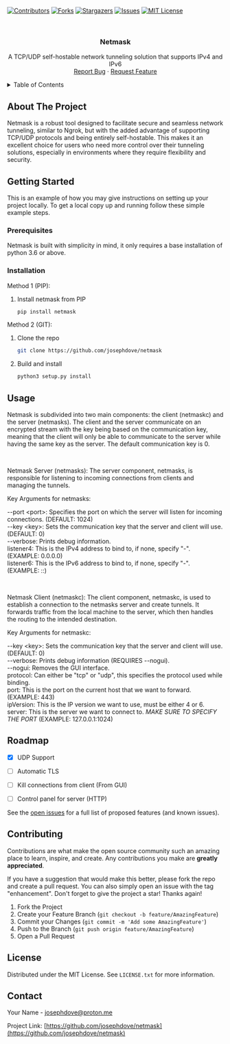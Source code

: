 <a name="readme-top"></a>


[![Contributors][contributors-shield]][contributors-url]
[![Forks][forks-shield]][forks-url]
[![Stargazers][stars-shield]][stars-url]
[![Issues][issues-shield]][issues-url]
[![MIT License][license-shield]][license-url]



<!-- PROJECT LOGO -->
<br />
<div align="center">
<h3 align="center">Netmask</h3>

  <p align="center">
    A TCP/UDP self-hostable network tunneling solution that supports IPv4 and IPv6
    <br />
    <a href="https://github.com/josephdove/netmask/issues/new?labels=bug&template=bug-report---.md">Report Bug</a>
    ·
    <a href="https://github.com/josephdove/netmask/issues/new?labels=enhancement&template=feature-request---.md">Request Feature</a>
  </p>
</div>



<!-- TABLE OF CONTENTS -->
<details>
  <summary>Table of Contents</summary>
  <ol>
    <li>
      <a href="#about-the-project">About The Project</a>
    </li>
    <li>
      <a href="#getting-started">Getting Started</a>
      <ul>
        <li><a href="#prerequisites">Prerequisites</a></li>
        <li><a href="#installation">Installation</a></li>
      </ul>
    </li>
    <li><a href="#usage">Usage</a></li>
    <li><a href="#roadmap">Roadmap</a></li>
    <li><a href="#contributing">Contributing</a></li>
    <li><a href="#license">License</a></li>
    <li><a href="#contact">Contact</a></li>
  </ol>
</details>

## About The Project

Netmask is a robust tool designed to facilitate secure and seamless network tunneling, similar to Ngrok, but with the added advantage of supporting TCP/UDP protocols and being entirely self-hostable. This makes it an excellent choice for users who need more control over their tunneling solutions, especially in environments where they require flexibility and security.

## Getting Started

This is an example of how you may give instructions on setting up your project locally.
To get a local copy up and running follow these simple example steps.

### Prerequisites

Netmask is built with simplicity in mind, it only requires a base installation of python 3.6 or above.

### Installation

Method 1 (PIP):
1. Install netmask from PIP
   ```sh
   pip install netmask
   ```

Method 2 (GIT):

1. Clone the repo
   ```sh
   git clone https://github.com/josephdove/netmask
   ```
2. Build and install
   ```sh
   python3 setup.py install
   ```

## Usage

Netmask is subdivided into two main components: the client (netmaskc) and the server (netmasks). The client and the server communicate on an encrypted stream with the key being based on the communication key, meaning that the client will only be able to communicate to the server while having the same key as the server. The default communication key is 0.

<br>

Netmask Server (netmasks):
The server component, netmasks, is responsible for listening to incoming connections from clients and managing the tunnels.

Key Arguments for netmasks:

--port \<port>: Specifies the port on which the server will listen for incoming connections. (DEFAULT: 1024)<br>
--key \<key>: Sets the communication key that the server and client will use. (DEFAULT: 0)<br>
--verbose: Prints debug information.<br>
listener4: This is the IPv4 address to bind to, if none, specify "-". (EXAMPLE: 0.0.0.0)<br>
listener6: This is the IPv6 address to bind to, if none, specify "-". (EXAMPLE: ::)<br>

<br>

Netmask Client (netmaskc):
The client component, netmaskc, is used to establish a connection to the netmasks server and create tunnels. It forwards traffic from the local machine to the server, which then handles the routing to the intended destination.

Key Arguments for netmaskc:

--key \<key>: Sets the communication key that the server and client will use. (DEFAULT: 0)<br>
--verbose: Prints debug information (REQUIRES --nogui).<br>
--nogui: Removes the GUI interface.<br>
protocol: Can either be "tcp" or "udp", this specifies the protocol used while binding.<br>
port: This is the port on the current host that we want to forward. (EXAMPLE: 443)<br>
ipVersion: This is the IP version we want to use, must be either 4 or 6.<br>
server: This is the server we want to connect to. *MAKE SURE TO SPECIFY THE PORT* (EXAMPLE: 127.0.0.1:1024)<br>

## Roadmap

- [x] UDP Support
- [ ] Automatic TLS
- [ ] Kill connections from client (From GUI)
- [ ] Control panel for server (HTTP)


See the [open issues](https://github.com/josephdove/netmask/issues) for a full list of proposed features (and known issues).

## Contributing

Contributions are what make the open source community such an amazing place to learn, inspire, and create. Any contributions you make are **greatly appreciated**.

If you have a suggestion that would make this better, please fork the repo and create a pull request. You can also simply open an issue with the tag "enhancement".
Don't forget to give the project a star! Thanks again!

1. Fork the Project
2. Create your Feature Branch (`git checkout -b feature/AmazingFeature`)
3. Commit your Changes (`git commit -m 'Add some AmazingFeature'`)
4. Push to the Branch (`git push origin feature/AmazingFeature`)
5. Open a Pull Request

## License

Distributed under the MIT License. See `LICENSE.txt` for more information.

## Contact

Your Name - josephdove@proton.me

Project Link: [https://github.com/josephdove/netmask](https://github.com/josephdove/netmask)


[contributors-shield]: https://img.shields.io/github/contributors/josephdove/netmask.svg?style=for-the-badge
[contributors-url]: https://github.com/josephdove/netmask/graphs/contributors
[forks-shield]: https://img.shields.io/github/forks/josephdove/netmask.svg?style=for-the-badge
[forks-url]: https://github.com/josephdove/netmask/network/members
[stars-shield]: https://img.shields.io/github/stars/josephdove/netmask.svg?style=for-the-badge
[stars-url]: https://github.com/josephdove/netmask/stargazers
[issues-shield]: https://img.shields.io/github/issues/josephdove/netmask.svg?style=for-the-badge
[issues-url]: https://github.com/josephdove/netmask/issues
[license-shield]: https://img.shields.io/github/license/josephdove/netmask.svg?style=for-the-badge
[license-url]: https://github.com/josephdove/netmask/blob/master/LICENSE.txt
